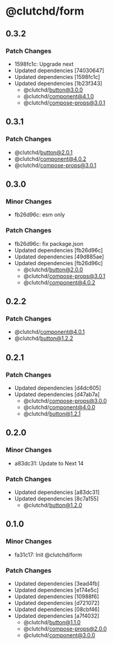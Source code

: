 # @clutchd/form

## 0.3.2

### Patch Changes

- 1598fc1c: Upgrade next
- Updated dependencies [74030647]
- Updated dependencies [1598fc1c]
- Updated dependencies [1b23f343]
  - @clutchd/button@3.0.0
  - @clutchd/component@4.1.0
  - @clutchd/compose-props@3.0.1

## 0.3.1

### Patch Changes

- @clutchd/button@2.0.1
- @clutchd/component@4.0.2
- @clutchd/compose-props@3.0.1

## 0.3.0

### Minor Changes

- fb26d96c: esm only

### Patch Changes

- fb26d96c: fix package.json
- Updated dependencies [fb26d96c]
- Updated dependencies [49d885ae]
- Updated dependencies [fb26d96c]
  - @clutchd/button@2.0.0
  - @clutchd/compose-props@3.0.1
  - @clutchd/component@4.0.2

## 0.2.2

### Patch Changes

- @clutchd/component@4.0.1
- @clutchd/button@1.2.2

## 0.2.1

### Patch Changes

- Updated dependencies [d4dc605]
- Updated dependencies [d47ab7a]
  - @clutchd/compose-props@3.0.0
  - @clutchd/component@4.0.0
  - @clutchd/button@1.2.1

## 0.2.0

### Minor Changes

- a83dc31: Update to Next 14

### Patch Changes

- Updated dependencies [a83dc31]
- Updated dependencies [8c7a155]
  - @clutchd/button@1.2.0

## 0.1.0

### Minor Changes

- fa31c17: Init @clutchd/form

### Patch Changes

- Updated dependencies [3ead4fb]
- Updated dependencies [e174e5c]
- Updated dependencies [10988f6]
- Updated dependencies [d721072]
- Updated dependencies [08cbf46]
- Updated dependencies [a7f4032]
  - @clutchd/button@1.1.0
  - @clutchd/compose-props@2.0.0
  - @clutchd/component@3.0.0
